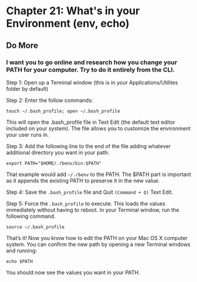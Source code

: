 
# Chapter 21: What's in your Environment (env, echo)

## Do More

### I want you to go online and research how you change your PATH for your computer. Try to do it entirely from the CLI.

Step 1: Open up a Terminal window (this is in your Applications/Utilites folder by default)

Step 2: Enter the follow commands:

```touch ~/.bash_profile; open ~/.bash_profile```

This will open the .bash_profile file in Text Edit (the default text editor included on your system). The file allows you to customize the environment your user runs in.

Step 3: Add the following line to the end of the file adding whatever additional directory you want in your path:

```export PATH="$HOME/.rbenv/bin:$PATH"```

That example would add ```~/.rbenv``` to the PATH. The $PATH part is important as it appends the existing PATH to preserve it in the new value.

Step 4: Save the ```.bash_profile``` file and Quit ```(Command + Q)``` Text Edit.

Step 5: Force the ```.bash_profile``` to execute. This loads the values immediately without having to reboot. In your Terminal window, run the following command.

```source ~/.bash_profile```

That’s it! Now you know how to edit the PATH on your Mac OS X computer system. You can confirm the new path by opening a new Terminal windows and running:

```echo $PATH```

You should now see the values you want in your PATH.
